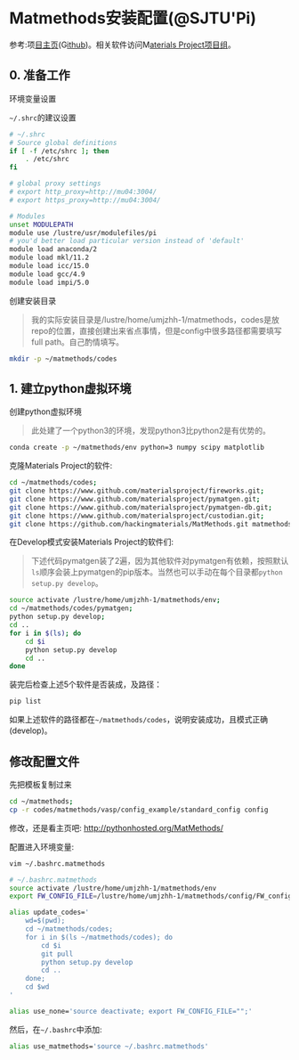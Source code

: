 # Matmethods安装配置(@SJTU'Pi)

参考:项[目主页](http://pythonhosted.org/MatMethods)(G[ithub](https://github.com/hackingmaterials/MatMethods))。相关软件访问M[aterials Project项目组](https://github.com/materialsproject)。

## 0. 准备工作

环境变量设置

`~/.shrc`的建议设置

```sh
# ~/.shrc
# Source global definitions
if [ -f /etc/shrc ]; then
	. /etc/shrc
fi

# global proxy settings
# export http_proxy=http://mu04:3004/
# export https_proxy=http://mu04:3004/

# Modules
unset MODULEPATH
module use /lustre/usr/modulefiles/pi
# you'd better load particular version instead of 'default'
module load anaconda/2
module load mkl/11.2
module load icc/15.0
module load gcc/4.9
module load impi/5.0
```
创建安装目录

> 我的实际安装目录是/lustre/home/umjzhh-1/matmethods，codes是放repo的位置，直接创建出来省点事情，但是config中很多路径都需要填写full path。自己酌情填写。

```sh
mkdir -p ~/matmethods/codes
```

## 1. 建立python虚拟环境

创建python虚拟环境

> 此处建了一个python3的环境，发现python3比python2是有优势的。

```sh
conda create -p ~/matmethods/env python=3 numpy scipy matplotlib
```

克隆Materials Project的软件:

```sh
cd ~/matmethods/codes;
git clone https://www.github.com/materialsproject/fireworks.git;
git clone https://www.github.com/materialsproject/pymatgen.git;
git clone https://www.github.com/materialsproject/pymatgen-db.git;
git clone https://www.github.com/materialsproject/custodian.git;
git clone https://github.com/hackingmaterials/MatMethods.git matmethods
```

在Develop模式安装Materials Project的软件们:

> 下述代码pymatgen装了2遍，因为其他软件对pymatgen有依赖，按照默认`ls`顺序会装上pymatgen的pip版本。当然也可以手动在每个目录都`python setup.py develop`。

```sh
source activate /lustre/home/umjzhh-1/matmethods/env;
cd ~/matmethods/codes/pymatgen;
python setup.py develop;
cd ..
for i in $(ls); do
	cd $i
	python setup.py develop
	cd ..
done
```

装完后检查上述5个软件是否装成，及路径：

```sh
pip list
```
如果上述软件的路径都在`~/matmethods/codes`，说明安装成功，且模式正确(develop)。

## 修改配置文件

先把模板复制过来

```sh
cd ~/matmethods;
cp -r codes/matmethods/vasp/config_example/standard_config config
```
修改，还是看主页吧: http://pythonhosted.org/MatMethods/

配置进入环境变量:

```sh
vim ~/.bashrc.matmethods
```

```sh
# ~/.bashrc.matmethods
source activate /lustre/home/umjzhh-1/matmethods/env
export FW_CONFIG_FILE=/lustre/home/umjzhh-1/matmethods/config/FW_config.yaml

alias update_codes='
    wd=$(pwd);
    cd ~/matmethods/codes;
    for i in $(ls ~/matmethods/codes); do
        cd $i
        git pull
        python setup.py develop
        cd ..
    done;
    cd $wd
'

alias use_none='source deactivate; export FW_CONFIG_FILE="";'
```

然后，在`~/.bashrc`中添加:

```sh
alias use_matmethods='source ~/.bashrc.matmethods'
```
